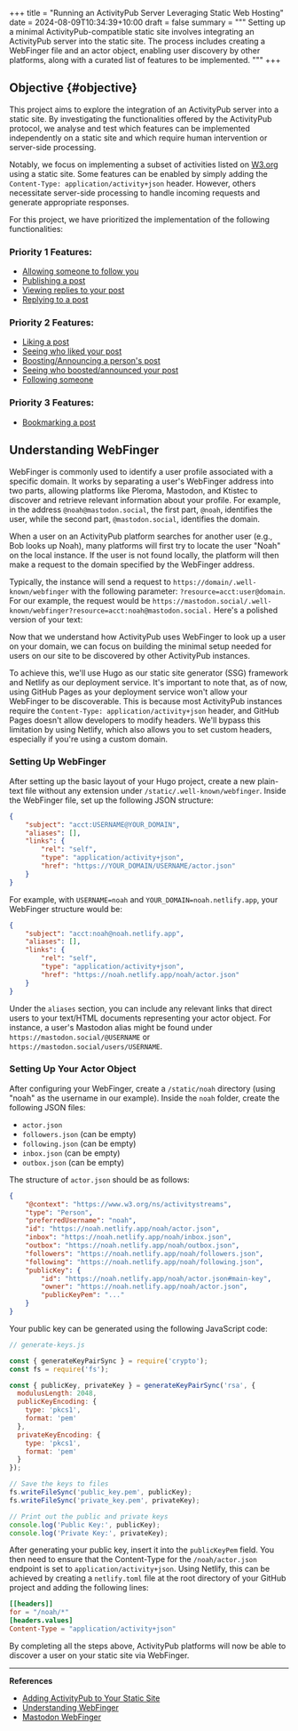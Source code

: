+++
title = "Running an ActivityPub Server Leveraging Static Web Hosting"
date = 2024-08-09T10:34:39+10:00
draft = false
summary = """
Setting up a minimal ActivityPub-compatible static site involves integrating an ActivityPub server into the static site. The process includes creating a WebFinger file and an actor object, enabling user discovery by other platforms, along with a curated list of features to be implemented.
"""
+++

## Objective {#objective}

This project aims to explore the integration of an ActivityPub server into a static site. By investigating the functionalities offered by the ActivityPub protocol, we analyse and test which features can be implemented independently on a static site and which require human intervention or server-side processing.

Notably, we focus on implementing a subset of activities listed on [W3.org](https://www.w3.org/ns/activitystreams) using a static site. Some features can be enabled by simply adding the `Content-Type: application/activity+json` header. However, others necessitate server-side processing to handle incoming requests and generate appropriate responses.

For this project, we have prioritized the implementation of the following functionalities:

### Priority 1 Features:
- [Allowing someone to follow you](/activitypub_static/page/extra/getting_follow_feature)
- [Publishing a post](/activitypub_static/page/extra/publish_post_feature)
- [Viewing replies to your post]()
- [Replying to a post]()

### Priority 2 Features:
- [Liking a post]()
- [Seeing who liked your post]()
- [Boosting/Announcing a person's post]()
- [Seeing who boosted/announced your post]()
- [Following someone](/activitypub_static/page/extra/following_feature)

### Priority 3 Features:
- [Bookmarking a post]()

## Understanding WebFinger

WebFinger is commonly used to identify a user profile associated with a specific domain. It works by separating a user's WebFinger address into two parts, allowing platforms like Pleroma, Mastodon, and Ktistec to discover and retrieve relevant information about your profile. For example, in the address `@noah@mastodon.social`, the first part, `@noah`, identifies the user, while the second part, `@mastodon.social`, identifies the domain.

When a user on an ActivityPub platform searches for another user (e.g., Bob looks up Noah), many platforms will first try to locate the user "Noah" on the local instance. If the user is not found locally, the platform will then make a request to the domain specified by the WebFinger address.

Typically, the instance will send a request to `https://domain/.well-known/webfinger` with the following parameter: `?resource=acct:user@domain`. For our example, the request would be `https://mastodon.social/.well-known/webfinger?resource=acct:noah@mastodon.social.`
Here's a polished version of your text:

Now that we understand how ActivityPub uses WebFinger to look up a user on your domain, we can focus on building the minimal setup needed for users on our site to be discovered by other ActivityPub instances.

To achieve this, we'll use Hugo as our static site generator (SSG) framework and Netlify as our deployment service. It's important to note that, as of now, using GitHub Pages as your deployment service won't allow your WebFinger to be discoverable. This is because most ActivityPub instances require the `Content-Type: application/activity+json` header, and GitHub Pages doesn't allow developers to modify headers. We'll bypass this limitation by using Netlify, which also allows you to set custom headers, especially if you're using a custom domain.

### Setting Up WebFinger

After setting up the basic layout of your Hugo project, create a new plain-text file without any extension under `/static/.well-known/webfinger`. Inside the WebFinger file, set up the following JSON structure:

```json
{
	"subject": "acct:USERNAME@YOUR_DOMAIN",
	"aliases": [],
	"links": {
		"rel": "self",
		"type": "application/activity+json",
		"href": "https://YOUR_DOMAIN/USERNAME/actor.json"
	}
}
```

For example, with `USERNAME=noah` and `YOUR_DOMAIN=noah.netlify.app`, your WebFinger structure would be:

```json
{
	"subject": "acct:noah@noah.netlify.app",
	"aliases": [],
	"links": {
		"rel": "self",
		"type": "application/activity+json",
		"href": "https://noah.netlify.app/noah/actor.json"
	}
}
```

Under the `aliases` section, you can include any relevant links that direct users to your text/HTML documents representing your actor object. For instance, a user's Mastodon alias might be found under `https://mastodon.social/@USERNAME` or `https://mastodon.social/users/USERNAME`.

### Setting Up Your Actor Object

After configuring your WebFinger, create a `/static/noah` directory (using "noah" as the username in our example). Inside the `noah` folder, create the following JSON files:

- `actor.json`
- `followers.json` (can be empty)
- `following.json` (can be empty)
- `inbox.json` (can be empty)
- `outbox.json` (can be empty)

The structure of `actor.json` should be as follows:

```json
{
	"@context": "https://www.w3.org/ns/activitystreams",
	"type": "Person",
	"preferredUsername": "noah",
	"id": "https://noah.netlify.app/noah/actor.json",
	"inbox": "https://noah.netlify.app/noah/inbox.json",
	"outbox": "https://noah.netlify.app/noah/outbox.json",
	"followers": "https://noah.netlify.app/noah/followers.json",
	"following": "https://noah.netlify.app/noah/following.json",
	"publicKey": {
		"id": "https://noah.netlify.app/noah/actor.json#main-key", 
		"owner": "https://noah.netlify.app/noah/actor.json",
		"publicKeyPem": "..."
	}
}
```

Your public key can be generated using the following JavaScript code:

```javascript
// generate-keys.js

const { generateKeyPairSync } = require('crypto');
const fs = require('fs');

const { publicKey, privateKey } = generateKeyPairSync('rsa', {
  modulusLength: 2048,
  publicKeyEncoding: {
    type: 'pkcs1',
    format: 'pem'
  },
  privateKeyEncoding: {
    type: 'pkcs1',
    format: 'pem'
  }
});

// Save the keys to files
fs.writeFileSync('public_key.pem', publicKey);
fs.writeFileSync('private_key.pem', privateKey);

// Print out the public and private keys
console.log('Public Key:', publicKey);
console.log('Private Key:', privateKey);
```

After generating your public key, insert it into the `publicKeyPem` field. You then need to ensure that the Content-Type for the `/noah/actor.json` endpoint is set to `application/activity+json`. Using Netlify, this can be achieved by creating a `netlify.toml` file at the root directory of your GitHub project and adding the following lines:

```toml
[[headers]]
for = "/noah/*"
[headers.values]
Content-Type = "application/activity+json"
```

By completing all the steps above, ActivityPub platforms will now be able to discover a user on your static site via WebFinger.

---
**References**
- [Adding ActivityPub to Your Static Site](https://paul.kinlan.me/adding-activity-pub-to-your-static-site/)
- [Understanding WebFinger](https://webfinger.net/)
- [Mastodon WebFinger](https://docs.joinmastodon.org/spec/webfinger/)

